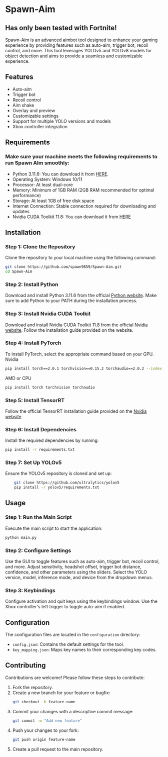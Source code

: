 # Spawn-Aim

## Has only been tested with Fortnite!

Spawn-Aim is an advanced aimbot tool designed to enhance your gaming experience by providing features such as auto-aim, trigger bot, recoil control, and more. This tool leverages YOLOv5 and YOLOv8 models for object detection and aims to provide a seamless and customizable experience.

## Features

- Auto-aim
- Trigger bot
- Recoil control
- Aim shake
- Overlay and preview
- Customizable settings
- Support for multiple YOLO versions and models
- Xbox controller integration

## Requirements

### **Make sure your machine meets the following requirements to run Spawn AIm smoothly:**

- Python 3.11.6: You can download it from [HERE](https://www.python.org/downloads/release/python-3116/).
- Operating System: Windows 10/11
- Processor: At least dual-core
- Memory: Minimum of 1GB RAM (2GB RAM recommended for optimal performance)
- Storage: At least 1GB of free disk space
- Internet Connection: Stable connection required for downloading and updates
- Nvidia CUDA Toolkit 11.8: You can download it from [HERE](https://developer.nvidia.com/cuda-11-8-0-download-archive)

## Installation

### Step 1: Clone the Repository
Clone the repository to your local machine using the following command:
```bash
git clone https://github.com/spawn9859/Spawn-Aim.git
cd Spawn-Aim
```
### Step 2: Install Python
Download and install Python 3.11.6 from the official [Python website](https://www.python.org/downloads/release/python-3116/). Make sure to add Python to your PATH during the installation process.

### Step 3: Install Nvidia CUDA Toolkit
Download and install Nvidia CUDA Toolkit 11.8 from the official [Nvidia website](https://developer.nvidia.com/cuda-11-8-0-download-archive). Follow the installation guide provided on the website.

### Step 4: Install PyTorch
To install PyTorch, select the appropriate command based on your GPU.
Nvidia
```bash
pip install torch==2.0.1 torchvision==0.15.2 torchaudio==2.0.2 --index-url https://download.pytorch.org/whl/cu118
```
AMD or CPU
```bash
pip install torch torchvision torchaudio
```

### Step 5: Install TensorRT
Follow the official TensorRT installation guide provided on the [Nvidia website](https://docs.nvidia.com/deeplearning/tensorrt/install-guide/index.html).

### Step 6: Install Dependencies
Install the required dependencies by running:
```bash
pip install -r requirements.txt
```

### Step 7: Set Up YOLOv5
Ensure the YOLOv5 repository is cloned and set up:
```bash
    git clone https://github.com/ultralytics/yolov5
    pip install -r yolov5/requirements.txt
```

## Usage

### Step 1: Run the Main Script
Execute the main script to start the application:
```bash
python main.py
```

### Step 2: Configure Settings
Use the GUI to toggle features such as auto-aim, trigger bot, recoil control, and more. Adjust sensitivity, headshot offset, trigger bot distance, confidence, and other parameters using the sliders. Select the YOLO version, model, inference mode, and device from the dropdown menus.

### Step 3: Keybindings
Configure activation and quit keys using the keybindings window. Use the Xbox controller's left trigger to toggle auto-aim if enabled.

## Configuration

The configuration files are located in the `configuration` directory:

- `config.json`: Contains the default settings for the tool.
- `key_mapping.json`: Maps key names to their corresponding key codes.

## Contributing

Contributions are welcome! Please follow these steps to contribute:

1. Fork the repository.
2. Create a new branch for your feature or bugfix:
    ```bash
    git checkout -b feature-name
    ```
3. Commit your changes with a descriptive commit message:
    ```bash
    git commit -m "Add new feature"
    ```
4. Push your changes to your fork:
    ```bash
    git push origin feature-name
    ```
5. Create a pull request to the main repository.
